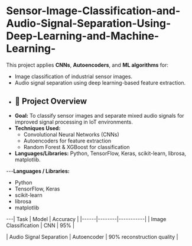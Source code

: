 # Sensor-Image-Classification-and-Audio-Signal-Separation-Using-Deep-Learning-and-Machine-Learning-
This project applies **CNNs**, **Autoencoders**, and **ML algorithms** for:
- Image classification of industrial sensor images.
- Audio signal separation using deep learning-based feature extraction.
- ## 🚀 Project Overview
- **Goal:** To classify sensor images and separate mixed audio signals for improved signal processing in IoT environments.
- **Techniques Used:**
  - Convolutional Neural Networks (CNNs)
  - Autoencoders for feature extraction
  - Random Forest & XGBoost for classification
- **Languages/Libraries:** Python, TensorFlow, Keras, scikit-learn, librosa, matplotlib.

---**Languages / Libraries:**
- Python  
- TensorFlow, Keras  
- scikit-learn  
- librosa  
- matplotlib  

---| Task | Model | Accuracy |
|------|--------|-----------|
| Image Classification | CNN | 95% |


| Audio Signal Separation | Autoencoder | 90% reconstruction quality |
